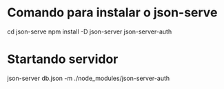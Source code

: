 # Comando para instalar o json-serve
cd json-serve
npm install -D json-server json-server-auth

# Startando servidor
json-server db.json -m ./node_modules/json-server-auth